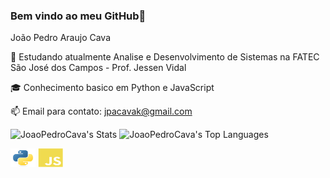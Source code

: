 ### Bem vindo ao meu GitHub👋
João Pedro Araujo Cava

🌱 Estudando atualmente Analise e Desenvolvimento de Sistemas na FATEC São José dos Campos - Prof. Jessen Vidal

🎓 Conhecimento basico em Python e JavaScript

📫 Email para contato: jpacavak@gmail.com

![JoaoPedroCava's Stats](https://github-readme-stats.vercel.app/api?username=JoaoPedroCava&theme=nord&show_icons=true&hide_border=false&count_private=true)
![JoaoPedroCava's Top Languages](https://github-readme-stats.vercel.app/api/top-langs/?username=JoaoPedroCava&theme=nord&show_icons=true&hide_border=false&layout=compact)

<img align="center" alt="Rafa-Python" height="30" width="40" src="https://raw.githubusercontent.com/devicons/devicon/master/icons/python/python-original.svg">                     <img align="center" alt="Rafa-Js" height="30" width="40" src="https://raw.githubusercontent.com/devicons/devicon/master/icons/javascript/javascript-plain.svg">
          
